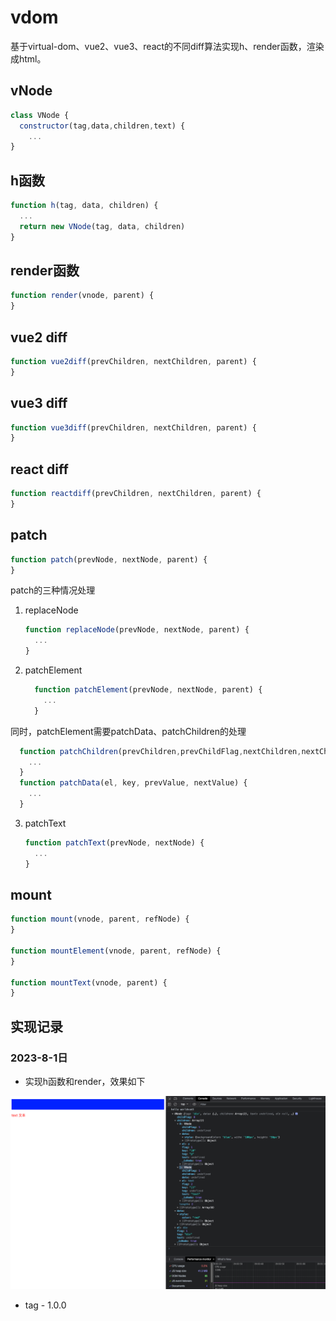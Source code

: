 # vdom
基于virtual-dom、vue2、vue3、react的不同diff算法实现h、render函数，渲染成html。


## vNode

```js
class VNode {
  constructor(tag,data,children,text) {
    ...
}
```

## h函数

```js
function h(tag, data, children) {
  ...
  return new VNode(tag, data, children)
}
```

## render函数

```js
function render(vnode, parent) {
}
```

## vue2 diff

```js
function vue2diff(prevChildren, nextChildren, parent) {
}
```

## vue3 diff

```js
function vue3diff(prevChildren, nextChildren, parent) {
}
```

## react diff

```js
function reactdiff(prevChildren, nextChildren, parent) {
}
```

## patch

```js
function patch(prevNode, nextNode, parent) {
}
```

patch的三种情况处理

1. replaceNode

   ```js
   function replaceNode(prevNode, nextNode, parent) {
     ...
   }
   ```

2. patchElement

    ```js
      function patchElement(prevNode, nextNode, parent) {
        ...
      }
    ```
    

  同时，patchElement需要patchData、patchChildren的处理

  ```js
    function patchChildren(prevChildren,prevChildFlag,nextChildren,nextChildFlag,parent) {
      ...
    }
    function patchData(el, key, prevValue, nextValue) {
      ...
    }
  ```

3. patchText

   ```js
   function patchText(prevNode, nextNode) {
     ...
   }
   ```

## mount

```js
function mount(vnode, parent, refNode) {
}

function mountElement(vnode, parent, refNode) {
}

function mountText(vnode, parent) {
}
```

## 实现记录

### 2023-8-1日

- 实现h函数和render，效果如下

![h_render](/doc/h_render.png)

- tag -  1.0.0




